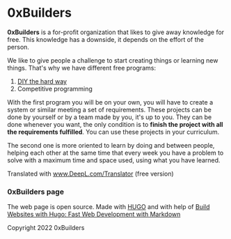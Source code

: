 # 0xBuilders
**0xBuilders** is a for-profit organization that likes to give away knowledge for free. This knowledge has a downside, it depends on the effort of the person.

We like to give people a challenge to start creating things or learning new things. That's why we have different free programs:
1. [DIY the hard way](https://github.com/DIY-the-hard-way)
2. Competitive programming

With the first program you will be on your own, you will have to create a system or similar meeting a set of requirements. These projects can be done by yourself or by a team made by you, it's up to you. They can be done whenever you want, the only condition is to **finish the project with all the requirements fulfilled**. You can use these projects in your curriculum.

The second one is more oriented to learn by doing and between people, helping each other at the same time that every week you have a problem to solve with a maximum time and space used, using what you have learned.

Translated with www.DeepL.com/Translator (free version)

### 0xBuilders page
The web page is open source. Made with [HUGO](https://gohugo.io/) and with help of [Build Websites with Hugo: Fast Web Development with Markdown](https://www.amazon.es/Build-Websites-Hugo-Development-Markdown/dp/1680507265)

Copyright 2022 0xBuilders
